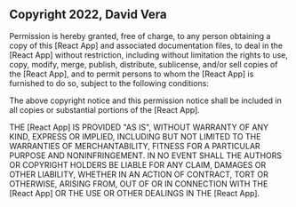 ## Copyright 2022, David Vera


Permission is hereby granted, free of charge, to any person obtaining a copy of this [React App] and associated documentation files, to deal in the [React App] without restriction, including without limitation the rights to use, copy, modify, merge, publish, distribute, sublicense, and/or sell copies of the [React App], and to permit persons to whom the [React App] is furnished to do so, subject to the following conditions:

The above copyright notice and this permission notice shall be included in all copies or substantial portions of the [React App].

THE [React App] IS PROVIDED "AS IS", WITHOUT WARRANTY OF ANY KIND, EXPRESS OR IMPLIED, INCLUDING BUT NOT LIMITED TO THE WARRANTIES OF MERCHANTABILITY, FITNESS FOR A PARTICULAR PURPOSE AND NONINFRINGEMENT. IN NO EVENT SHALL THE AUTHORS OR COPYRIGHT HOLDERS BE LIABLE FOR ANY CLAIM, DAMAGES OR OTHER LIABILITY, WHETHER IN AN ACTION OF CONTRACT, TORT OR OTHERWISE, ARISING FROM, OUT OF OR IN CONNECTION WITH THE [React App] OR THE USE OR OTHER DEALINGS IN THE [React App].
